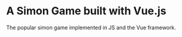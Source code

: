 A Simon Game built with Vue.js
==============================

The popular simon game implemented in JS and the Vue framework.
